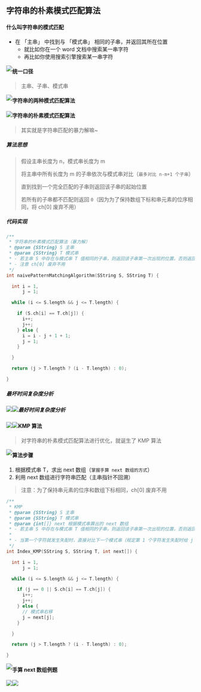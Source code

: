 ## 字符串的朴素模式匹配算法

#### 什么叫字符串的模式匹配

- 在 「主串」 中找到与 「模式串」 相同的子串，并返回其所在位置
  - 就比如你在一个 word 文档中搜索某一串字符
  - 再比如你使用搜索引擎搜索某一串字符

<img src='https://gitee.com/pj-l/imgs-1/raw/master/screenShot/image-20211104110517650.png' style='float: left;'></img>

#### 统一口径

> 主串、子串、模式串

<img src='https://gitee.com/pj-l/imgs-1/raw/master/screenShot/image-20211104111148217.png' style='float: left;'></img>

#### 字符串的两种模式匹配算法

<img src='https://gitee.com/pj-l/imgs-1/raw/master/screenShot/image-20211104111552166.png' style='float: left;'></img>

#### 字符串的朴素模式匹配算法

> 其实就是字符串匹配的暴力解嘛~

##### 算法思想

> 假设主串长度为 n，模式串长度为 m
>
> 将主串中所有长度为 m 的子串依次与模式串对比（`最多对比 n-m+1 个子串`）
>
> 直到找到一个完全匹配的子串则返回该子串的起始位置
>
> 若所有的子串都不匹配则返回 `0`（因为为了保持数组下标和串元素的位序相同，将 ch[0] 废弃不用）

##### 代码实现

```c
/**
 * 字符串的朴素模式匹配算法（暴力解）
 * @param {SString} S 主串
 * @param {SString} T 模式串
 * - 若主串 S 中存在与模式串 T 值相同的子串，则返回该子串第一次出现的位置，否则返回 0
 * - 注意 ch[0] 废弃不用
 */
int naivePatternMatchingAlgorithm(SString S, SString T) {

  int i = 1,
      j = 1;

  while (i <= S.length && j <= T.length) {

    if (S.ch[i] == T.ch[j]) {
      i++;
      j++;
    } else {
      i = i - j + 1 + 1;
      j = 1;
    }

  }

  return (j > T.length ? (i - T.length) : 0);

}
```

##### 最坏时间复杂度分析

<img src='https://gitee.com/pj-l/imgs-1/raw/master/screenShot/image-20211104115315764.png' style='float: left;'></img>

<img src='https://gitee.com/pj-l/imgs-1/raw/master/screenShot/image-20211104115222043.png' style='float: left;'></img>

##### 最好时间复杂度分析

<img src='https://gitee.com/pj-l/imgs-1/raw/master/screenShot/image-20211104115703841.png' style='float: left;'></img>

<img src='https://gitee.com/pj-l/imgs-1/raw/master/screenShot/image-20211104115618995.png' style='float: left;'></img>

#### KMP 算法

> 对字符串的朴素模式匹配算法进行优化，就诞生了 KMP 算法

<img src='https://gitee.com/pj-l/imgs-1/raw/master/screenShot/image-20211104121637106.png' style='float: left;'></img>

#### 算法步骤

1. 根据模式串 T，求出 next 数组（`掌握手算 next 数组的方式`）
2. 利用 next 数组进行字符串匹配（主串指针不回溯）
> 注意：为了保持串元素的位序和数组下标相同，ch[0] 废弃不用

```c
/**
 * KMP
 * @param {SString} S 主串
 * @param {SString} T 模式串
 * @param {int[]} next 根据模式串算出的 next 数组
 * - 若主串 S 中存在与模式串 T 值相同的子串，则返回该子串第一次出现的位置，否则返回 0（因为 ch[0] 废弃不用）
 *
 * - 当第一个字符就发生失配时，直接对比下一个模式串（规定第 1 个字符发生失配时给 j 赋值为 0，即 next[1] 为 0，这样就能让代码的处理逻辑更统一）
 */
int Index_KMP(SString S, SString T, int next[]) {

  int i = 1,
      j = 1;

  while (i <= S.length && j <= T.length) {

    if (j == 0 || S.ch[i] == T.ch[j]) {
      i++;
      j++;
    } else {
      // 模式串右移
      j = next[j];
    }

  }

  return (j > T.length ? (i - T.length) : 0);

}
```

<img src='https://gitee.com/pj-l/imgs-1/raw/master/screenShot/image-20211104203239034.png' style='float: left;'></img>

#### 手算 next 数组例题

<img src='https://gitee.com/pj-l/imgs-1/raw/master/screenShot/image-20211114202629062.png' style='float: left;'></img>

<img src='https://gitee.com/pj-l/imgs-1/raw/master/screenShot/image-20211114202721219.png' style='float: left;'></img>
